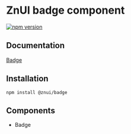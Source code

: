 # ZnUI badge component
[![npm version](https://badge.fury.io/js/@znui%2Fbadge.svg)](https://badge.fury.io/js/@znui%2Fbadge)

## Documentation
[Badge](https://ui.zation.ru/#/components/Badge)

## Installation

```
npm install @znui/badge
```

## Components
- Badge